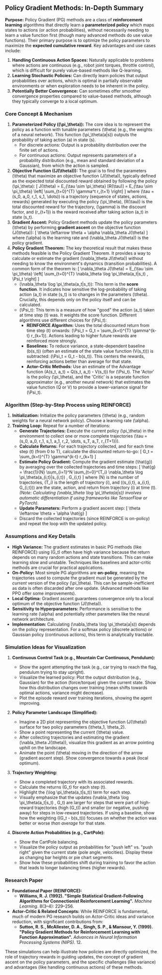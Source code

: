 ## Policy Gradient Methods: In-Depth Summary

**Purpose:**
Policy Gradient (PG) methods are a class of **reinforcement learning** algorithms that directly learn a **parameterized policy** which maps states to actions (or action probabilities), without necessarily needing to learn a value function first (though many advanced methods do use value functions). Their primary purpose is to optimize the policy parameters to maximize the **expected cumulative reward**. Key advantages and use cases include:
1.  **Handling Continuous Action Spaces:** Naturally applicable to problems where actions are continuous (e.g., robot joint torques, throttle control), which is difficult for purely value-based methods like Q-learning.
2.  **Learning Stochastic Policies:** Can directly learn policies that output probabilities over actions, which is optimal in partially observable environments or when exploration needs to be inherent in the policy.
3.  **Potentially Better Convergence:** Can sometimes offer smoother convergence properties compared to value-based methods, although they typically converge to a local optimum.

### Core Concept & Mechanism

1.  **Parameterized Policy (\(\pi_\theta\)):** The core idea is to represent the policy as a function with tunable parameters \(\theta\) (e.g., the weights of a neural network). This function \(\pi_\theta(a|s)\) outputs the probability of taking action \(a\) in state \(s\).
    *   For discrete actions: Output is a probability distribution over the finite set of actions.
    *   For continuous actions: Output represents parameters of a probability distribution (e.g., mean and standard deviation of a Gaussian), from which the action is sampled.
2.  **Objective Function (\(J(\theta)\)):** The goal is to find the parameters \(\theta\) that maximize an objective function \(J(\theta)\), typically defined as the expected total discounted reward obtained by following the policy \(\pi_\theta\):
    \[ J(\theta) = E_{\tau \sim \pi_\theta} [R(\tau)] = E_{\tau \sim \pi_\theta} \left[ \sum_{t=0}^{T} \gamma^t r_{t+1} \right] \]
    where \(\tau = (s_0, a_0, r_1, s_1, \dots)\) is a trajectory (sequence of states, actions, rewards) generated by executing the policy \(\pi_\theta\), \(R(\tau)\) is the total discounted reward for the trajectory, \(\gamma\) is the discount factor, and \(r_{t+1}\) is the reward received after taking action \(a_t\) in state \(s_t\).
3.  **Gradient Ascent:** Policy Gradient methods update the policy parameters \(\theta\) by performing **gradient ascent** on the objective function \(J(\theta)\):
    \[ \theta \leftarrow \theta + \alpha \nabla_\theta J(\theta) \]
    where \(\alpha\) is the learning rate and \(\nabla_\theta J(\theta)\) is the policy gradient.
4.  **Policy Gradient Theorem:** The key theoretical result that makes these methods feasible is the Policy Gradient Theorem. It provides a way to calculate or estimate the gradient \(\nabla_\theta J(\theta)\) without needing to know the environment's dynamics (transition probabilities). A common form of the theorem is:
    \[ \nabla_\theta J(\theta) = E_{\tau \sim \pi_\theta} \left[ \sum_{t=0}^{T} \nabla_\theta \log \pi_\theta(a_t|s_t) \, \Psi_t \right] \]
    *   \(\nabla_\theta \log \pi_\theta(a_t|s_t)\): This term is the **score function**. It indicates how sensitive the log-probability of taking action \(a_t\) in state \(s_t\) is to changes in the parameters \(\theta\). Crucially, this depends only on the policy itself and can be calculated.
    *   \(\Psi_t\): This term is a measure of how "good" the action \(a_t\) taken at time step \(t\) was. It weights the score function. Different algorithms use different choices for \(\Psi_t\):
        *   **REINFORCE Algorithm:** Uses the total discounted return from time step \(t\) onwards: \(\Psi_t = G_t = \sum_{k=t}^{T} \gamma^{k-t} r_{k+1}\). Actions leading to higher future rewards are reinforced more strongly.
        *   **Baselines:** To reduce variance, a state-dependent baseline \(b(s_t)\) (often an estimate of the state value function \(V(s_t)\)) is subtracted: \(\Psi_t = G_t - b(s_t)\). This centers the rewards, reinforcing actions better than average for that state.
        *   **Actor-Critic Methods:** Use an estimate of the Advantage function \(A(s_t, a_t) = Q(s_t, a_t) - V(s_t)\) for \(\Psi_t\). The 'Actor' is the policy \(\pi_\theta\), and the 'Critic' is a separate function approximator (e.g., another neural network) that estimates the value function (Q or V) to provide a lower-variance signal for \(\Psi_t\).

### Algorithm (Step-by-Step Process using REINFORCE)

1.  **Initialization:** Initialize the policy parameters \(\theta\) (e.g., random weights for a neural network policy). Choose a learning rate \(\alpha\).
2.  **Training Loop:** Repeat for a number of iterations:
    *   **Generate Trajectories:** Execute the current policy \(\pi_\theta\) in the environment to collect one or more complete trajectories \(\tau = (s_0, a_0, r_1, s_1, a_1, r_2, \dots, s_T, a_T, r_{T+1})\).
    *   **Calculate Returns:** For each trajectory collected, and for each time step \(t\) (from 0 to T), calculate the discounted return-to-go:
        \[ G_t = \sum_{k=t}^{T} \gamma^{k-t} r_{k+1} \]
    *   **Estimate Policy Gradient:** Compute the gradient estimate \(\hat{g}\) by averaging over the collected trajectories and time steps:
        \[ \hat{g} = \frac{1}{N} \sum_{i=1}^N \sum_{t=0}^{T_i} \nabla_\theta \log \pi_\theta(a_{i,t}|s_{i,t}) \, G_{i,t} \]
        where \(N\) is the number of trajectories, \(T_i\) is the length of trajectory \(i\), and \((s_{i,t}, a_{i,t}, G_{i,t})\) are the state, action, and return from trajectory \(i\) at time \(t\).
        *(Note: Calculating \(\nabla_\theta \log \pi_\theta(a|s)\) involves automatic differentiation if using frameworks like TensorFlow or PyTorch).*
    *   **Update Parameters:** Perform a gradient ascent step:
        \[ \theta \leftarrow \theta + \alpha \hat{g} \]
    *   Discard the collected trajectories (since REINFORCE is on-policy) and repeat the loop with the updated policy.

### Assumptions and Key Details

*   **High Variance:** The gradient estimates in basic PG methods (like REINFORCE) using \(G_t\) often have high variance because the return depends on many random actions and state transitions. This can make learning slow and unstable. Techniques like baselines and actor-critic methods are crucial for practical applications.
*   **On-Policy:** Most simple PG algorithms are **on-policy**, meaning the trajectories used to compute the gradient must be generated by the *current* version of the policy \(\pi_\theta\). This can be sample-inefficient as data is often discarded after one update. (Advanced methods like PPO offer some improvements).
*   **Local Optima:** Gradient ascent guarantees convergence only to a local optimum of the objective function \(J(\theta)\).
*   **Sensitivity to Hyperparameters:** Performance is sensitive to the learning rate \(\alpha\) and potentially other parameters like the neural network architecture.
*   **Implementation:** Calculating \(\nabla_\theta \log \pi_\theta(a|s)\) depends on the policy representation. For a softmax policy (discrete actions) or Gaussian policy (continuous actions), this term is analytically tractable.

### Simulation Ideas for Visualization

1.  **Continuous Control Task (e.g., Mountain Car Continuous, Pendulum):**
    *   Show the agent attempting the task (e.g., car trying to reach the flag, pendulum trying to stay upright).
    *   Visualize the learned policy: Plot the output distribution (e.g., Gaussian) for the action (force/torque) given the current state. Show how this distribution changes over training (mean shifts towards optimal actions, variance might decrease).
    *   Plot the episode reward over training iterations, showing the agent improving.

2.  **Policy Parameter Landscape (Simplified):**
    *   Imagine a 2D plot representing the objective function \(J(\theta)\) surface for two policy parameters \(\theta_1, \theta_2\).
    *   Show a point representing the current \(\theta\) value.
    *   After collecting trajectories and estimating the gradient \(\nabla_\theta J(\theta)\), visualize this gradient as an arrow pointing uphill on the landscape.
    *   Animate the point \(\theta\) moving in the direction of the arrow (gradient ascent step). Show convergence towards a peak (local optimum).

3.  **Trajectory Weighting:**
    *   Show a completed trajectory with its associated rewards.
    *   Calculate the returns \(G_t\) for each step \(t\).
    *   Highlight the \(\log \pi_\theta(a_t|s_t)\) term for each step.
    *   Visually emphasize that the updates \(\nabla_\theta \log \pi_\theta(a_t|s_t) \, G_t\) are larger for steps that were part of high-reward trajectories (high \(G_t\)) and smaller (or negative, pushing away) for steps in low-reward trajectories. If using a baseline, show how the weighting \((G_t - b(s_t))\) focuses on whether the action was better or worse *than average* for that state.

4.  **Discrete Action Probabilities (e.g., CartPole):**
    *   Show the CartPole balancing.
    *   Visualize the policy output as probabilities for "push left" vs. "push right" given the current state (pole angle, velocities). Display these as changing bar heights or pie chart segments.
    *   Show how these probabilities shift during training to favor the action that leads to longer balancing times (higher rewards).

### Research Paper

*   **Foundational Paper (REINFORCE):**
    *   **Williams, R. J. (1992). "Simple Statistical Gradient-Following Algorithms for Connectionist Reinforcement Learning".** *Machine Learning*. 8(3–4): 229–256.
*   **Actor-Critic & Related Concepts:** While REINFORCE is fundamental, much of modern PG research builds on Actor-Critic ideas and variance reduction, with significant contributions from:
    *   **Sutton, R. S., McAllester, D. A., Singh, S. P., & Mansour, Y. (1999). "Policy Gradient Methods for Reinforcement Learning with Function Approximation".** *Advances in Neural Information Processing Systems (NIPS)*. 12.

These simulations can help illustrate how policies are directly optimized, the role of trajectory rewards in guiding updates, the concept of gradient ascent on the policy parameters, and the specific challenges (like variance) and advantages (like handling continuous actions) of these methods.